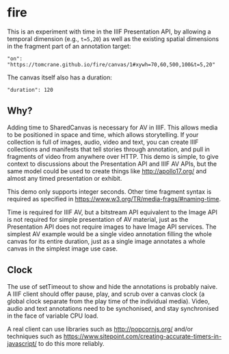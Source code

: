 # fire

This is an experiment with time in the IIIF Presentation API, by allowing a temporal dimension (e.g., `t=5,20`) as well as the existing spatial dimensions in the fragment part of an annotation target:

`
"on": "https://tomcrane.github.io/fire/canvas/1#xywh=70,60,500,100&t=5,20"
`

The canvas itself also has a duration:

`"duration": 120`

## Why?

Adding time to SharedCanvas is necessary for AV in IIIF. This allows media to be positioned in space and time, which allows storytelling. If your collection is full of images, audio, video and text, you can create IIIF collections and manifests that tell stories through annotation, and pull in fragments of video from anywhere over HTTP. This demo is simple, to give context to discussions about the Presentation API and IIIF AV APIs, but the same model could be used to create things like
http://apollo17.org/ and almost any timed presentation or exhibit.

This demo only supports integer seconds. Other time fragment syntax is required as specified in https://www.w3.org/TR/media-frags/#naming-time.

Time is required for IIIF AV, but a bitstream API equivalent to the Image API is not required for simple presentation of AV material, just as the Presentation API does not require images to have Image API services. The simplest AV example would be a single video annotation filling the whole canvas for its entire duration, just as a single image annotates a whole canvas in the simplest image use case.

## Clock

The use of setTimeout to show and hide the annotations is probably naive. A IIIF client should offer pause, play, and scrub over a canvas clock (a global clock separate from the play time of the individual media). Video, audio and text annotations need to be synchonised, and stay synchronised in the face of variable CPU load.

A real client can use libraries such as http://popcornjs.org/ and/or techniques such as https://www.sitepoint.com/creating-accurate-timers-in-javascript/ to do this more reliably.

